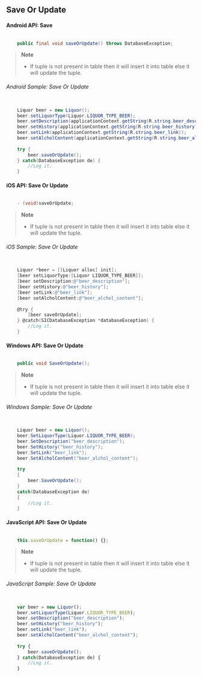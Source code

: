 ## Save Or Update

#### Android API: Save

```java

    public final void saveOrUpdate() throws DatabaseException;

```

> **Note**
>
> - If tuple is not present in table then it will insert it into table else it will update the tuple.

###### Android Sample: Save Or Update

```java

    Liquor beer = new Liquor();
    beer.setLiquorType(Liquor.LIQUOR_TYPE_BEER);
    beer.setDescription(applicationContext.getString(R.string.beer_description));
    beer.setHistory(applicationContext.getString(R.string.beer_history));
    beer.setLink(applicationContext.getString(R.string.beer_link));
    beer.setAlcholContent(applicationContext.getString(R.string.beer_alchol_content));
  
    try {
        beer.saveOrUpdate();
    } catch(DatabaseException de) {
		//Log it.
    }

```

#### iOS API: Save Or Update

```objective-c

    - (void)saveOrUpdate;

```

> **Note**
>
> - If tuple is not present in table then it will insert it into table else it will update the tuple.

###### iOS Sample: Save Or Update

```objective-c

    Liquor *beer = [[Liquor alloc] init];
    [beer setLiquorType:[Liquor LIQUOR_TYPE_BEER]];
    [beer setDescription:@"beer_description"];
    [beer setHistory:@"beer_history"];
    [beer setLink:@"beer_link"];
    [beer setAlcholContent:@"beer_alchol_content"];
  
    @try {
        [beer saveOrUpdate];
    } @catch(SICDatabaseException *databaseException) {
		//Log it.
    }

```


#### Windows API: Save Or Update

```c#

    public void SaveOrUpdate();

```

> **Note**
>
> - If tuple is not present in table then it will insert it into table else it will update the tuple.

###### Windows Sample: Save Or Update

```c#

    Liquor beer = new Liquor();
    beer.SetLiquorType(Liquor.LIQUOR_TYPE_BEER);
    beer.SetDescription("beer_description");
    beer.SetHistory("beer_history");
    beer.SetLink("beer_link");
    beer.SetAlcholContent("beer_alchol_content");
  
    try 
    {
        beer.SaveOrUpdate();
    } 
    catch(DatabaseException de) 
    {
		//Log it.
    }

```


#### JavaScript API: Save Or Update

```javascript

    this.saveOrUpdate = function() {};

```

> **Note**
>
> - If tuple is not present in table then it will insert it into table else it will update the tuple.

###### JavaScript Sample: Save Or Update

```javascript

    var beer = new Liquor();
    beer.setLiquorType(Liquor.LIQUOR_TYPE_BEER);
    beer.setDescription("beer_description");
    beer.setHistory("beer_history");
    beer.setLink("beer_link");
    beer.setAlcholContent("beer_alchol_content");
  
    try {
        beer.saveOrUpdate();
    } catch(DatabaseException de) {
		//Log it.
    }

```